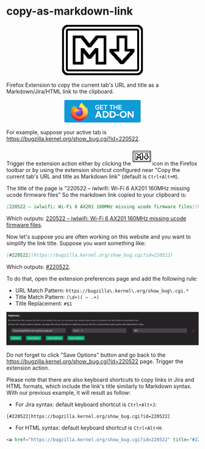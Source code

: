 # copy-as-markdown-link

<p align="center">
  <img src="icons/logo.png" alt="copy-as-markdown-link logo">
</p>

Firefox Extension to copy the current tab's URL and title as a Markdown/Jira/HTML link to the clipboard.

<p align="center">
    <a href="https://addons.mozilla.org/firefox/addon/copy-as-markdown-link/">
        <img src="../firefox.png" alt="Get the Firefox Add-On" title="Get 'Copy as Markdown Link' Add-on" width="200px">
    </a>
</p>

For example, suppose your active tab is <https://bugzilla.kernel.org/show_bug.cgi?id=220522>.

Trigger the extension action either by clicking the ![extension](icons/icon48.png) icon in the Firefox toolbar or by using the extension shortcut configured near "Copy the current tab's URL and title as Markdown link" (default is `Ctrl+Alt+M`).

The title of the page is "220522 – iwlwifi: Wi-Fi 6 AX201 160MHz missing ucode firmware files"
So the markdown link copied to your clipboard is:

```markdown
[220522 – iwlwifi: Wi-Fi 6 AX201 160MHz missing ucode firmware files](https://bugzilla.kernel.org/show_bug.cgi?id=220522)
```

Which outputs: [220522 – iwlwifi: Wi-Fi 6 AX201 160MHz missing ucode firmware files](https://bugzilla.kernel.org/show_bug.cgi?id=220522).

Now let's suppose you are often working on this website and you want to simplify the link title. Suppose you want something like:

```markdown
[#220522](https://bugzilla.kernel.org/show_bug.cgi?id=220522)
```

Which outputs: [#220522](https://bugzilla.kernel.org/show_bug.cgi?id=220522).

To do that, open the extension preferences page and add the following rule:

- URL Match Pattern: `https://bugzilla\.kernel\.org/show_bug\.cgi.*`
- Title Match Pattern: `(\d+)( – .+)`
- Title Replacement: `#$1`

![Options page](options.png)

Do not forget to click "Save Options" button and go back to the <https://bugzilla.kernel.org/show_bug.cgi?id=220522> page.
Trigger the extension action.

Please note that there are also keyboard shortcuts to copy links in Jira and HTML formats, which include the link's title similarly to Markdown syntax. With our previous example, it will result as follow:

- For Jira syntax: default keyboard shortcut is `Ctrl+Alt+J`:

```none
[#220522|https://bugzilla.kernel.org/show_bug.cgi?id=220522]
```

- For HTML syntax: default keyboard shortcut is `Ctrl+Alt+H`:

```html
<a href="https://bugzilla.kernel.org/show_bug.cgi?id=220522" title="#220522" target="_new">#220522</a>
```
